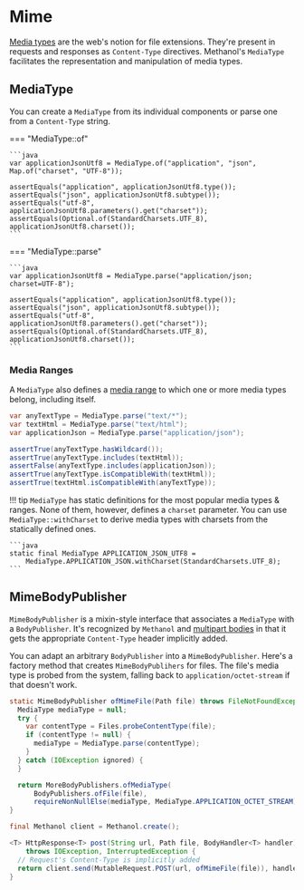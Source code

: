 # Mime

[Media types][mime-types-mdn] are the web's notion for file extensions. They're present in
requests and responses as `Content-Type` directives. Methanol's `MediaType` facilitates the
representation and manipulation of media types.

## MediaType

You can create a `MediaType` from its individual components or parse one from a `Content-Type` string.

=== "MediaType::of"

    ```java
    var applicationJsonUtf8 = MediaType.of("application", "json", Map.of("charset", "UTF-8")); 

    assertEquals("application", applicationJsonUtf8.type());
    assertEquals("json", applicationJsonUtf8.subtype());
    assertEquals("utf-8", applicationJsonUtf8.parameters().get("charset"));
    assertEquals(Optional.of(StandardCharsets.UTF_8), applicationJsonUtf8.charset());
    ```

=== "MediaType::parse"

    ```java
    var applicationJsonUtf8 = MediaType.parse("application/json; charset=UTF-8");

    assertEquals("application", applicationJsonUtf8.type());
    assertEquals("json", applicationJsonUtf8.subtype());
    assertEquals("utf-8", applicationJsonUtf8.parameters().get("charset"));
    assertEquals(Optional.of(StandardCharsets.UTF_8), applicationJsonUtf8.charset());
    ```
 
### Media Ranges

A `MediaType` also defines a [media range][media-ranges-rfc] to which one or more media types belong, including itself.

```java
var anyTextType = MediaType.parse("text/*");
var textHtml = MediaType.parse("text/html");
var applicationJson = MediaType.parse("application/json");

assertTrue(anyTextType.hasWildcard());
assertTrue(anyTextType.includes(textHtml));
assertFalse(anyTextType.includes(applicationJson));
assertTrue(anyTextType.isCompatibleWith(textHtml));
assertTrue(textHtml.isCompatibleWith(anyTextType));
```

!!! tip
    `MediaType` has static definitions for the most popular media types & ranges. None of them,
    however, defines a `charset` parameter. You can use `MediaType::withCharset` to derive media
    types with charsets from the statically defined ones.

    ```java
    static final MediaType APPLICATION_JSON_UTF8 = 
        MediaType.APPLICATION_JSON.withCharset(StandardCharsets.UTF_8);
    ```

## MimeBodyPublisher

`MimeBodyPublisher` is a mixin-style interface that associates a `MediaType` with a `BodyPublisher`.
It's recognized by `Methanol` and [multipart bodies](multipart_and_forms.md#multipart-bodies) in that it gets the appropriate `Content-Type` header implicitly added.

You can adapt an arbitrary `BodyPublisher` into a `MimeBodyPublisher`. Here's a factory method that creates `MimeBodyPublihers` for files.
The file's media type is probed from the system, falling back to `application/octet-stream` if that doesn't work.

```java
static MimeBodyPublisher ofMimeFile(Path file) throws FileNotFoundException {
  MediaType mediaType = null;
  try {
    var contentType = Files.probeContentType(file);
    if (contentType != null) {
      mediaType = MediaType.parse(contentType);
    }
  } catch (IOException ignored) {
  }

  return MoreBodyPublishers.ofMediaType(
      BodyPublishers.ofFile(file),
      requireNonNullElse(mediaType, MediaType.APPLICATION_OCTET_STREAM));
}

final Methanol client = Methanol.create();

<T> HttpResponse<T> post(String url, Path file, BodyHandler<T> handler)
    throws IOException, InterruptedException {
  // Request's Content-Type is implicitly added
  return client.send(MutableRequest.POST(url, ofMimeFile(file)), handler);
}
```

[mime-types-mdn]: https://developer.mozilla.org/en-US/docs/Web/HTTP/Basics_of_HTTP/MIME_types
[media-ranges-rfc]: https://tools.ietf.org/html/rfc7231#section-5.3.2
